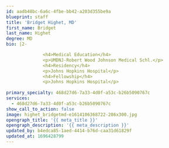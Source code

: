 ```yaml
---
id: aadb48bc-6a6c-4fbe-bb42-a203d355be9a
blueprint: staff
title: 'Bridget Highet, MD'
first_name: Bridget
last_name: Highet
degree: MD
bio: |2-

              <h4>Medical Education</h4>
              <p>UMDNJ-Robert Wood Johnson Medical Schl.</p>
              <h4>Residency</h4>
              <p>Johns Hopkins Hospital</p>
              <h4>Fellowship</h4>
              <p>Johns Hopkins Hospital</p>
          
primary_specialty: 468d27d6-7a33-4d0f-a53c-b26b5090767c
services:
  - 468d27d6-7a33-4d0f-a53c-b26b5090767c
show_call_to_action: false
image: highet_bridgetmd-e1614106368722-286x300.jpg
opengraph_title: '{{ meta_title }}'
opengraph_description: '{{ meta_description }}'
updated_by: b4edca85-1aed-4414-b76d-caa31d61829f
updated_at: 1696428799
---
```


